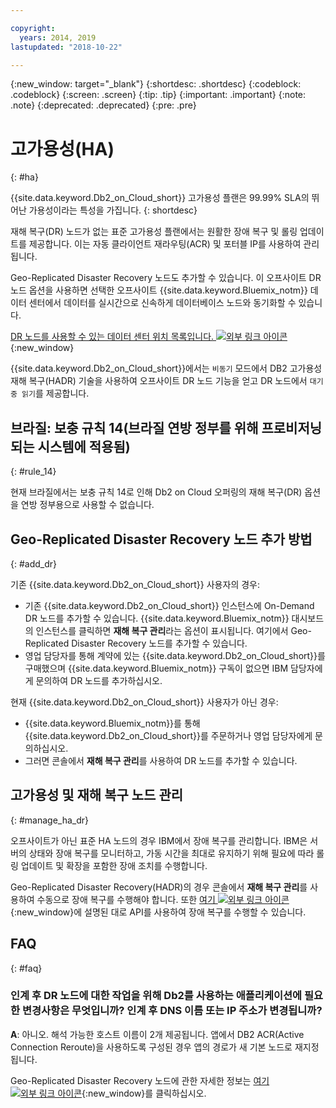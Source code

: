 ```yaml
---

copyright:
  years: 2014, 2019
lastupdated: "2018-10-22"

---
```


<!-- Attribute definitions --> 
{:new_window: target="_blank"}
{:shortdesc: .shortdesc}
{:codeblock: .codeblock}
{:screen: .screen}
{:tip: .tip}
{:important: .important}
{:note: .note}
{:deprecated: .deprecated}
{:pre: .pre}

# 고가용성(HA)
{: #ha}

{{site.data.keyword.Db2_on_Cloud_short}} 고가용성 플랜은 99.99% SLA의 뛰어난 가용성이라는 특성을 가집니다. 
{: shortdesc}

재해 복구(DR) 노드가 없는 표준 고가용성 플랜에서는 원활한 장애 복구 및 롤링 업데이트를 제공합니다. 이는 자동 클라이언트 재라우팅(ACR) 및 포터블 IP를 사용하여 관리됩니다.

Geo-Replicated Disaster Recovery 노드도 추가할 수 있습니다. 이 오프사이트 DR 노드 옵션을 사용하면 선택한 오프사이트 {{site.data.keyword.Bluemix_notm}} 데이터 센터에서 데이터를 실시간으로 신속하게 데이터베이스 노드와 동기화할 수 있습니다. 

[DR 노드를 사용할 수 있는 데이터 센터 위치 목록입니다. ![외부 링크 아이콘](../../icons/launch-glyph.svg "외부 링크 아이콘")](https://developer.ibm.com/answers/questions/366888/what-locations-cities-or-countries-is-dashdb-avail.html){:new_window}

{{site.data.keyword.Db2_on_Cloud_short}}에서는 `비동기` 모드에서 DB2 고가용성 재해 복구(HADR) 기술을 사용하여 오프사이트 DR 노드 기능을 얻고 DR 노드에서 `대기 중 읽기`를 제공합니다.

## **브라질: 보충 규칙 14**(브라질 연방 정부를 위해 프로비저닝되는 시스템에 적용됨)
{: #rule_14}

현재 브라질에서는 보충 규칙 14로 인해 Db2 on Cloud 오퍼링의 재해 복구(DR) 옵션을 연방 정부용으로 사용할 수 없습니다.

## Geo-Replicated Disaster Recovery 노드 추가 방법
{: #add_dr}

기존 {{site.data.keyword.Db2_on_Cloud_short}} 사용자의 경우:
 * 기존 {{site.data.keyword.Db2_on_Cloud_short}} 인스턴스에 On-Demand DR 노드를 추가할 수 있습니다. {{site.data.keyword.Bluemix_notm}} 대시보드의 인스턴스를 클릭하면 **재해 복구 관리**라는 옵션이 표시됩니다. 여기에서 Geo-Replicated Disaster Recovery 노드를 추가할 수 있습니다.
 * 영업 담당자를 통해 계약에 있는 {{site.data.keyword.Db2_on_Cloud_short}}를 구매했으며 {{site.data.keyword.Bluemix_notm}} 구독이 없으면 IBM 담당자에게 문의하여 DR 노드를 추가하십시오.

현재 {{site.data.keyword.Db2_on_Cloud_short}} 사용자가 아닌 경우:
 * {{site.data.keyword.Bluemix_notm}}를 통해 {{site.data.keyword.Db2_on_Cloud_short}}를 주문하거나 영업 담당자에게 문의하십시오.
 * 그러면 콘솔에서 **재해 복구 관리**를 사용하여 DR 노드를 추가할 수 있습니다.
<!--- Through the web console, you can also add a disaster recovery (DR) node located in a datacenter of your choice. -->

## 고가용성 및 재해 복구 노드 관리
{: #manage_ha_dr}

오프사이트가 아닌 표준 HA 노드의 경우 IBM에서 장애 복구를 관리합니다. IBM은 서버의 상태와 장애 복구를 모니터하고, 가동 시간을 최대로 유지하기 위해 필요에 따라 롤링 업데이트 및 확장을 포함한 장애 조치를 수행합니다.

Geo-Replicated Disaster Recovery(HADR)의 경우 콘솔에서 **재해 복구 관리**를 사용하여 수동으로 장애 복구를 수행해야 합니다. 또한 [여기 ![외부 링크 아이콘](../../icons/launch-glyph.svg "외부 링크 아이콘")](https://developer.ibm.com/answers/questions/457901/where-can-i-find-api-documentation-for-db2-on-clou.html){:new_window}에 설명된 대로 API를 사용하여 장애 복구를 수행할 수 있습니다.

## FAQ
{: #faq}

### 인계 후 DR 노드에 대한 작업을 위해 Db2를 사용하는 애플리케이션에 필요한 변경사항은 무엇입니까? 인계 후 DNS 이름 또는 IP 주소가 변경됩니까?

**A**: 아니오. 해석 가능한 호스트 이름이 2개 제공됩니다. 앱에서 DB2 ACR(Active Connection Reroute)을 사용하도록 구성된 경우 앱의 경로가 새 기본 노드로 재지정됩니다.

Geo-Replicated Disaster Recovery 노드에 관한 자세한 정보는 [여기 ![외부 링크 아이콘](../../icons/launch-glyph.svg "외부 링크 아이콘")](https://developer.ibm.com/answers/questions/458385/frequently-asked-questions-for-db2-on-cloud-hadr-g.html){:new_window}를 클릭하십시오.
